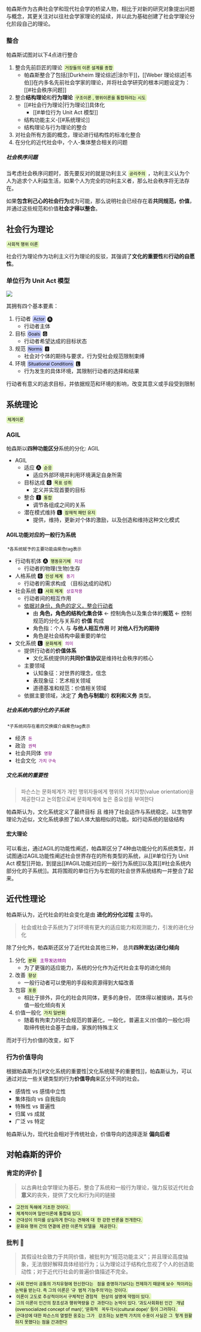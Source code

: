 ---
---
帕森斯作为古典社会学和现代社会学的桥梁人物，相比于对新的研究对象提出问题与概念，其更关注对以往社会学家理论的延续，并以此为基础创建了社会学理论分化阶段自己的理论。

### 整合

帕森斯试图对以下4点进行整合

1. 整合先前巨匠的理论 <small style="background-color:rgba(218, 247, 166, 0.7);padding:3px;border-radius:5px;color:black">거장들의 이론 설계를 종합</small>
	- 帕森斯整合了包括[[Durkheim 理论综述|涂尔干]]，[[Weber 理论综述|韦伯]]在内多名先前社会学家的理论，并将社会学研究的根本问题设定为：[[#社会秩序问题]]
2. 整合**结构理论**和**行为理论** <small style="background-color:rgba(218, 247, 166, 0.7);padding:3px;border-radius:5px;color:black">구조이론 , 행위이론을 통합하려는 시도</small> 
	- [[#社会行为理论|行为理论]]具体化 
		- [[#单位行为 Unit Act 模型]]
	- 结构功能主义-[[#系统理论]]
	- 结构理论与行为理论的整合
3. 对社会所有方面的概念，理论进行结构性的标准化整合  
4. 在分化的近代社会中，个人-集体整合相关的问题

##### 社会秩序问题

当考虑社会秩序问题时，首先要反对的就是功利主义 <small style="background-color:rgba(218, 247, 166, 0.7);padding:3px;border-radius:5px;color:black">공리주의</small> ，功利主义认为个人为追求个人利益生活，如果个人为完全的功利主义者，那么社会秩序将无法存在。

如果**包含利己心的社会行为**成为可能，那么说明社会已经存在着**共同规范，价值**，并通过这些规范和价值**社会才得以整合**。


## 社会行为理论
<small style="background-color:rgba(218, 247, 166, 0.7);padding:3px;border-radius:5px;color:black">사회적 행위 이론</small>

社会行为理论作为功利主义行为理论的反驳，其强调了**文化的重要性**和**行动的自愿性**。

### 单位行为 Unit Act 模型 

![](unitact.png)

其拥有四个基本要素：

1. 行动者 <small style="background-color:rgba(166, 177, 247, 0.7);padding:3px;border-radius:5px;color:black">Actor</small> 🅐
	- 行动者主体
2. 目标 <small style="background-color:rgba(166, 177, 247, 0.7);padding:3px;border-radius:5px;color:black">Goals</small> 🅶
	- 行动者希望达成的目标状态
3. 规范 <small style="background-color:rgba(166, 177, 247, 0.7);padding:3px;border-radius:5px;color:black">Norms</small> 🅸 
	- 社会对个体的期待与要求，行为受社会规范限制束缚
4. 环境 <small style="background-color:rgba(166, 177, 247, 0.7);padding:3px;border-radius:5px;color:black">Situational Conditions</small> 🅻
	- 行为发生的具体环境，其限制行动者的选择和结果

行动者有意义的追求目标，并依据规范和环境的影响，改变其意义或手段受到限制
## 系统理论
<small style="background-color:rgba(218, 247, 166, 0.7);padding:3px;border-radius:5px;color:black">체계이론</small>
 
### AGIL

帕森斯以**四种功能区分**系统的分化: AGIL

- AGIL
    - 适应 🅐 <small style="background-color:rgba(218, 247, 166, 0.7);padding:3px;border-radius:5px;color:black">순응</small>
        - 适应外部环境并利用环境满足自身所需
    - 目标达成 🅶 <small style="background-color:rgba(218, 247, 166, 0.7);padding:3px;border-radius:5px;color:black">목표 성취</small>
        - 定义并实现首要的目标
    - 整合 🅸 <small style="background-color:rgba(218, 247, 166, 0.7);padding:3px;border-radius:5px;color:black">통합</small>
        - 调节各组成之间的关系
    - 潜在模式维持 🅻 <small style="background-color:rgba(218, 247, 166, 0.7);padding:3px;border-radius:5px;color:black">잠재적 패턴 유지</small>
        - 提供，维持，更新对个体的激励，以及创造和维持这种文化模式

#### AGIL功能对应的一般行为系统

<small style="padding:3px;border-radius:5px;">*各系统赋予的主要功能由紫色tag表示</small>

- 行动有机体 🅐  <small style="background-color:rgba(218, 247, 166, 0.7);padding:3px;border-radius:5px;color:black">행동유기체</small> <small style="padding:3px;border-radius:5px;color:purple">지성</small>
	- 行动者的物理(生物)生存
- 人格系统 🅶 <small style="background-color:rgba(218, 247, 166, 0.7);padding:3px;border-radius:5px;color:black">인성 체계</small> <small style="padding:3px;border-radius:5px;color:purple">동기</small>
	- 行动者的需求构成 （目标达成的动机）
- 社会系统 🅸 <small style="background-color:rgba(218, 247, 166, 0.7);padding:3px;border-radius:5px;color:black">사회 체계</small> <small style="padding:3px;border-radius:5px;color:purple">상호작용</small>
	- 行动者间的相互作用 
	- <u>依据对身份，角色的定义，整合行动者</u>
		- 由 **角色，角色的结构化集合体** <- 控制角色以及集合体的**规范** <- 控制规范的分化与关系的 **价值** 构成
		 - 角色指：个人 与 **与他人相互作用** 时 **对他人行为的期待**
		 - 角色是社会结构中最重要的单位
- 文化系统 🅻 <small style="background-color:rgba(218, 247, 166, 0.7);padding:3px;border-radius:5px;color:black">문화체계</small> <small style="padding:3px;border-radius:5px;color:purple">의미</small>
	- 提供行动者的**价值体系**
		- 文化系统提供的**共同价值协议**是维持社会秩序的核心
	- 主要领域
		- 认知象征：对世界的理念，信念
		- 表现象征：艺术相关领域
		- 道德基准和规范：价值相关领域
	- 依据主要领域，决定了 **角色与制裁**的 **权利和义务** 类型。

##### 社会系统内部分化的子系统

<small style="padding:3px;border-radius:5px;">*子系统间存在着的交换媒介由紫色tag表示</small>

- 经济 <small style="padding:3px;border-radius:5px;color:purple">돈</small>
- 政治 <small style="padding:3px;border-radius:5px;color:purple">권력</small>
- 社会共同体 <small style="padding:3px;border-radius:5px;color:purple">영향</small>
- 社会文化 <small style="padding:3px;border-radius:5px;color:purple">가치 구속</small>


##### 文化系统的重要性

> 파슨스는 문화체계가 개인 행위자들에게 행위의 가치지향(value orientation)을 제공한다고 논의함으로써 문화체계에 높은 중요성을 부여한다

帕森斯认为，文化系统定义了最终目标 且 维持了社会运作与系统稳定。以生物学理论为近似，文化系统承担了如人体大脑相似的功能。如行动系统的层级结构

#### 宏大理论

可以看出，通过AGIL的功能性阐述，帕森斯区分了4种由功能分化的系统类型，并试图通过AGIL功能性阐述社会世界存在的所有类型的系统，从[[#单位行为 Unit Act 模型]]开始，到提出[[#AGIL功能对应的一般行为系统]]以及其[[#社会系统内部分化的子系统]]。其将围观的单位行为与宏观的社会世界系统结构一并整合了起来。

## 近代性理论

帕森斯认为，近代社会的社会变化是由 **进化的分化过程** 主导的。

> 社会或社会子系统为了对环境有更大的适应能力和观测能力，引发的进化分化

除了分化外，帕森斯还区分了近代社会其他三种， 总共**四种发达(进化)倾向**

1. 分化 <small style="background-color:rgba(218, 247, 166, 0.7);padding:3px;border-radius:5px;color:black">분화</small> <small style="padding:3px;border-radius:5px;color:purple">主导发达倾向</small>
	- 为了更强的适应能力，系统的分化作为近代社会主导的进化倾向
2. 改善 <small style="background-color:rgba(218, 247, 166, 0.7);padding:3px;border-radius:5px;color:black">향상</small>
	- 一般行动者可以使用的手段和资源得到大幅改善
3. 包容 <small style="background-color:rgba(218, 247, 166, 0.7);padding:3px;border-radius:5px;color:black">포용</small>
	- 相比于排外，异化的社会共同体，更多的身份， 团体得以被接纳，其与价值一般化倾向有关
4. 价值一般化 <small style="background-color:rgba(218, 247, 166, 0.7);padding:3px;border-radius:5px;color:black">가치 일반화</small>
	- 随着有拘束力的社会规范的普遍化，一般化，普遍主义(价值的一般化)将取缔传统社会基于血缘，家族的特殊主义

而对于行为价值的改变，如下
### 行为价值导向

根据帕森斯为[[#文化系统的重要性|文化系统赋予的重要性]]，帕森斯认为，可以通过对比一些关键类型的行为**价值导向**来区分不同的社会。

- 感情性 vs 感情中立性
- 集体指向 vs 自我指向
- 特殊性 vs 普遍性
- 归属 vs 成就
- 广泛 vs 特定

帕森斯认为，现代社会相对于传统社会，价值导向的选择逐渐 **偏向后者**

## 对帕森斯的评价

### 肯定的评价 🫡

> 以古典社会学理论为基石，整合了系统和一般行为理论，强力反驳近代社会**意义**的丧失，提供了文化和行为间的链接

- <small style="background-color:rgba(218, 247, 166, 0.7);padding:3px;border-radius:5px;color:black">고전의 독해에 기초한 것이다.</small>
- <small style="background-color:rgba(218, 247, 166, 0.7);padding:3px;border-radius:5px;color:black">체계적이며 일반이론에 통합돼 있다.</small>
- <small style="background-color:rgba(218, 247, 166, 0.7);padding:3px;border-radius:5px;color:black">근대성이 의미를 상실하게 한다는 견해에 대  한 강한 반론을 전개한다.</small>
- <small style="background-color:rgba(218, 247, 166, 0.7);padding:3px;border-radius:5px;color:black">문화와 행위 간의 연결에 관한 이론적 모델을   제공한다.</small>

### 批判 🤨

> 其假设社会致力于共同价值，被批判为“规范功能主义”；并且理论高度抽象，无法很好解释具体经验行为；认为理论过于结构化忽视了个人的创造能动性；对于近代行社会的普遍价值描述不完全。

- <small style="background-color:rgba(218, 247, 166, 0.7);padding:3px;border-radius:5px;color:black">사회 전반이 공통의 가치유형에 헌신한다는   점을 증명하기보다는 전제하기 때문에 보수  적이라는 논박을 받는다. 즉 그의 이론은 ‘규  범적 기능주의’라는 것이다.</small>
- <small style="background-color:rgba(218, 247, 166, 0.7);padding:3px;border-radius:5px;color:black">이론이 고도로 추상적이어서 구체적인 경험적   현상의 설명에 약점이 있다.</small>
- <small style="background-color:rgba(218, 247, 166, 0.7);padding:3px;border-radius:5px;color:black">그의 이론이 인간의 창조성과 행위역량을 간  과한다는 논박이 있다. ‘과도사회화된 인간   개념(oversocialized concept of man)’, ‘문화적   꼭두각시(cultural dope)’ 등이 그러하다.</small>
- <small style="background-color:rgba(218, 247, 166, 0.7);padding:3px;border-radius:5px;color:black">근대성에 대한 파슨스의 열렬한 옹호는 그가   강조하는 보편적 가치의 수용이 사실은 그  렇게 원활하지 못했다는 점을 간과한다</small>




